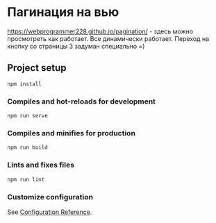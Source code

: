 # Пагинация на вью
 https://webprogrammer228.github.io/pagination/ - здесь можно просмотреть как работает. Все динамически работает. Переход на кнопку со страницы 3 задуман специально =)

## Project setup
```
npm install
```

### Compiles and hot-reloads for development
```
npm run serve
```

### Compiles and minifies for production
```
npm run build
```

### Lints and fixes files
```
npm run lint
```

### Customize configuration
See [Configuration Reference](https://cli.vuejs.org/config/).
